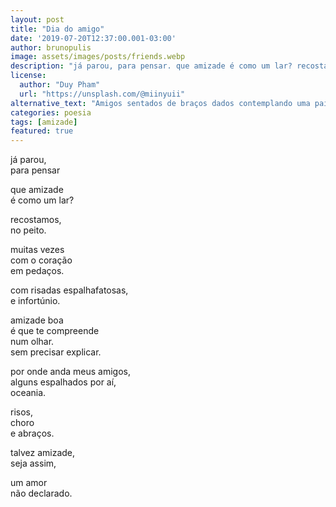 ```yaml
---
layout: post
title: "Dia do amigo"
date: '2019-07-20T12:37:00.001-03:00'
author: brunopulis
image: assets/images/posts/friends.webp
description: "já parou, para pensar. que amizade é como um lar? recostamos, no peito."
license:
  author: "Duy Pham"
  url: "https://unsplash.com/@miinyuii"
alternative_text: "Amigos sentados de braços dados contemplando uma paisagem ao fundo."
categories: poesia
tags: [amizade]
featured: true
---
```


já parou, <br>
para pensar <br>

que amizade <br>
é como um lar? <br>

recostamos, <br>
no peito.<br>
 
muitas vezes <br>
com o coração <br>
em pedaços.<br>

com risadas espalhafatosas,<br>
e infortúnio.<br>

amizade boa <br>
é que te compreende <br>
num olhar. <br>
sem precisar explicar. <br>

por onde anda meus amigos, <br>
alguns espalhados por aí, <br>
oceania. <br>

risos, <br>
choro <br>
e abraços. <br> 

talvez amizade, <br>
seja assim, <br>

um amor <br>
não declarado. <br>


